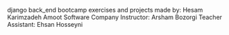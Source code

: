 django back_end bootcamp exercises and projects
made by: Hesam Karimzadeh
Amoot Software Company
Instructor: Arsham Bozorgi
Teacher Assistant: Ehsan Hosseyni
